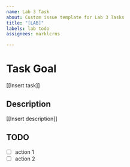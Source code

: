 ```yaml
---
name: Lab 3 Task
about: Custom issue template for Lab 3 Tasks
title: "[LAB]"
labels: lab todo
assignees: marklcrns

---
```


# Task Goal

[[Insert task]]

## Description

[[Insert description]]

## TODO

- [ ] action 1
- [ ] action 2
